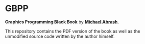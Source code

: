 GBPP
====

__Graphics Programming Black Book__ by [__Michael Abrash__](http://en.wikipedia.org/wiki/Michael_Abrash).

This repository contains the PDF version of the book as well as the
unmodified source code written by the author himself.
